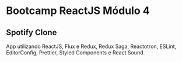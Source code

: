 # Bootcamp ReactJS Módulo 4

## Spotify Clone

App utilizando ReactJS, Flux e Redux, Redux Saga, Reactotron, ESLint, EditorConfig, Prettier, Styled Components e React Sound.

